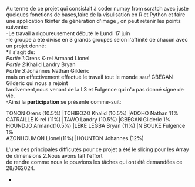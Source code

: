 Au terme de ce projet qui consistait à coder numpy from scratch avec juste quelques fonctions de bases,faire de la visulisation en R et Python et faire une application tkinter de génération d'image ,
on peut retenir les points suivants:<br>
-Le travail a rigoureusement débuté le Lundi 17 juin <br>
-le groupe a été divisé en  3 grands groupes selon l'affinité de chacun avec un projet donné:<br>
 *il s'agit de:<br>
                  *Partie 1*:Orens K-rel Armand Lionel<br>
                  *Partie 2*:Khalid Landry Bryan<br>
                  *Partie 3*:Johannes Nathan Gilderic<br>
mais on effectivement effectué le travail tout le monde sauf GBEGAN Gilderic qui nous a rejoint<br> tardivement,nous venant de la L3 et Fulgence qui n'a pas donné signe de vie.<br>
-Ainsi la **participation** se présente comme-suit:<br>


 TONON Orens (10.5%)          |TCHIBOZO Khalid  (10.5%)       |ADOHO Nathan 11% <br>
 CATRAILLE K-rel (11%)        |TAWO Landry   (10.5%)          |GBEGAN Gilderic 1%<br>
 HOUNDJO Armand(10.5%)        |LEKE LEGBA Bryan (11%)         |N'BOUKE Fulgence 1%<br>
 AZONHOUMON Lionel(11%)       |HOUNTON Johannes (12%)

 L'une des principales difficutés pour ce projet a été le slicing pour les Array de dimensions 2.Nous avons fait l'effort <br>
 de rendre comme nous le pouvions les tâches qui ont été demandées ce 28/062024.<br>


 
                  

-
